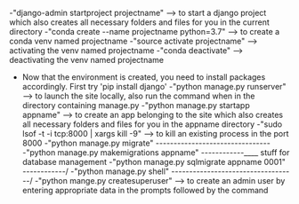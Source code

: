 -"django-admin startproject projectname" --> to start a django project which also creates all necessary folders and files for you in the current directory
-"conda create --name projectname python=3.7" --> to create a conda venv named projectname
-"source activate projectname" --> activating the venv named projectname
-"conda deactivate" --> deactivating the venv named projectname
- Now that the environment is created, you need to install packages accordingly. First try 'pip install django' 
-"python manage.py runserver" --> to launch the site locally, also run the command when in the directory containing manage.py
-"python manage.py startapp appname" --> to create an app belonging to the site which also creates all necessary folders and files for you in the appname directory
-"sudo lsof -t -i tcp:8000 | xargs kill -9" --> to kill an existing process in the port 8000
-"python manage.py migrate" --------------------------------\
-"python manage.py makemigrations appname" ------------\____ stuff for database management 
-"python manage.py sqlmigrate appname 0001" ------------/
-"python manage.py shell" -----------------------------------/
-"python mange.py createsuperuser" --> to create an admin user by entering appropriate data in the prompts followed by the command

